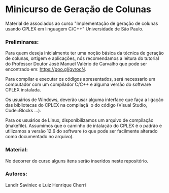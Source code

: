 # Minicurso de Geração de Colunas

Material de associados ao curso "Implementação de geração de colunas usando CPLEX em linguagem C/C++"
Universidade de São Paulo.

### Preliminares:

Para quem deseja inicialmente ter uma noção básica da técnica de geração de colunas, ortigem e aplicações, nós recomendamos a leitura do tutorial do Professor Doutor José Manuel Valério de Carvalho que pode ser encontrado em: https://goo.gl/gvrocN.

Para compilar e executar os códigos apresentados, será necessario um computador com um compilador C/C++ e alguma versão do software CPLEX instalada. 

Os usuários de Windows, deverão usar alguma interface que faça a ligação das bibliotecas do CPLEX na compilaçã  o do código (Visual Studio, Code::Blocks ...).

Para os usuários de Linux, disponibilizamos um arquivo de compilação (makefile). Assumimos que o caminho de intalação do CPLEX é o padrão e utilizamos a versão 12.6 do software (o que pode ser facilmente alterado como documentado no arquivo).

### Material:

No decorrer do curso alguns itens serão inseridos neste repositório.




### Autores: 
Landir Saviniec e Luiz Henrique Cherri
